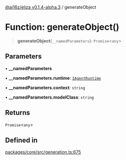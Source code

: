[@ai16z/eliza v0.1.4-alpha.3](../index.md) / generateObject

# Function: generateObject()

> **generateObject**(`__namedParameters`): `Promise`\<`any`\>

## Parameters

• **\_\_namedParameters**

• **\_\_namedParameters.runtime**: [`IAgentRuntime`](../interfaces/IAgentRuntime.md)

• **\_\_namedParameters.context**: `string`

• **\_\_namedParameters.modelClass**: `string`

## Returns

`Promise`\<`any`\>

## Defined in

[packages/core/src/generation.ts:675](https://github.com/caevilization/cvl-cuckoo-eliza/blob/main/packages/core/src/generation.ts#L675)
